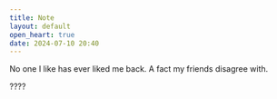 ```yaml
---
title: Note
layout: default
open_heart: true
date: 2024-07-10 20:40
---
```


No one I like has ever liked me back. A fact my friends disagree with. 

????
